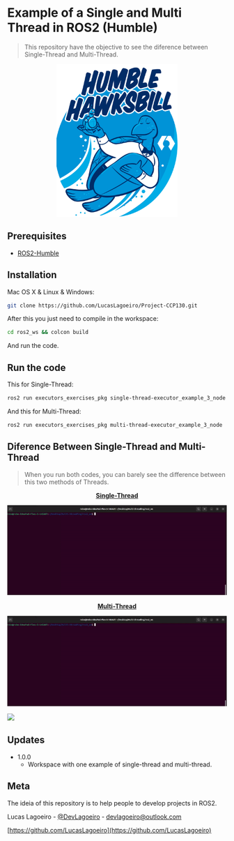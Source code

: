 # Example of a Single and Multi Thread in ROS2 (Humble)
> This  repository have the objective to see the diference between Single-Thread and Multi-Thread.
> 
<p align="center">
  <img src="imgs/HumbleHawksbill.png" "width="200" height="350"/>
</p>

## Prerequisites
* [ROS2-Humble](https://docs.ros.org/en/humble/index.html#)

## Installation

Mac OS X & Linux & Windows:

```sh 
git clone https://github.com/LucasLagoeiro/Project-CCP130.git
```

After this you just need to compile in the workspace:
```sh
cd ros2_ws && colcon build
```
And run the code.



## Run the code
This for Single-Thread:
```sh
ros2 run executors_exercises_pkg single-thread-executor_example_3_node 
```

And this for Multi-Thread:
```sh
ros2 run executors_exercises_pkg multi-thread-executor_example_3_node 
```

## Diference Between Single-Thread and Multi-Thread
> When you run both codes, you can barely see the difference between this two methods of Threads.
<p align="center">
    <u><b>Single-Thread</b></u>
</p>

<p align="center">
   <img src="imgs/single-thread.gif">
</p>

<p align="center">
  <u><b>Multi-Thread </b></u> 
</p>

<p align="center">
  <img src="imgs/multi-thread.gif"/>
</p>




![](img/hangman_game.png)


## Updates


* 1.0.0
    * Workspace with one example of single-thread and multi-thread.


## Meta
The ideia of this repository is to help people to develop projects in ROS2.

Lucas Lagoeiro - [@DevLagoeiro](https://twitter.com/DevLagoeiro) - devlagoeiro@outlook.com

[https://github.com/LucasLagoeiro](https://github.com/LucasLagoeiro)
